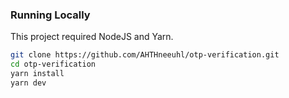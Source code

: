 ### Running Locally

This project required NodeJS and Yarn.

```sh
git clone https://github.com/AHTHneeuhl/otp-verification.git
cd otp-verification
yarn install
yarn dev

```
